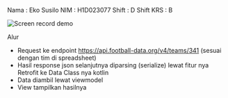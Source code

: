 Nama : Eko Susilo
NIM : H1D023077
Shift : D
Shift KRS : B

![Screen record demo](./responsi_pemmob.gif "Screenrecord Responsi")

Alur 
- Request ke endpoint https://api.football-data.org/v4/teams/341 (sesuai dengan tim di spreadsheet)
- Hasil response json selanjutnya diparsing (serialize) lewat fitur nya Retrofit ke Data Class nya kotlin
- Data diambil lewat viewmodel
- View tampilkan hasilnya